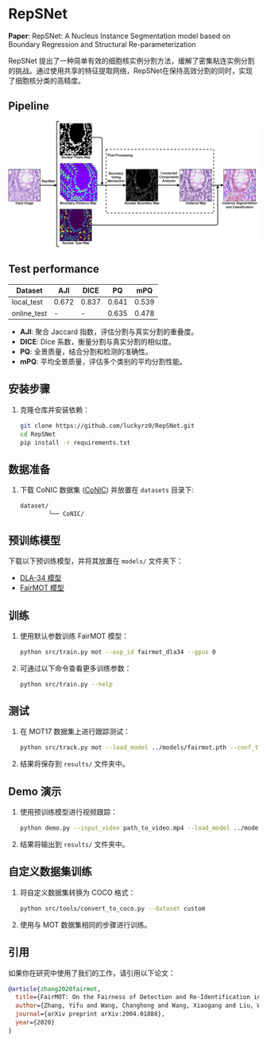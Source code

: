 # RepSNet

**Paper**: RepSNet: A Nucleus Instance Segmentation model based on Boundary Regression and Structural Re-parameterization<!-- (https://arxiv.org/abs/2004.01888) -->

RepSNet 提出了一种简单有效的细胞核实例分割方法，缓解了密集粘连实例分割的挑战。通过使用共享的特征提取网络，RepSNet在保持高效分割的同时，实现了细胞核分类的高精度。

## Pipeline

![RepSNet Pipeline](/assets/image.png)


<!-- FairMOT 使用了 DLA-34 作为 backbone，同时为检测和 Re-ID 任务提供了统一的特征表示。网络结构如下图所示：
![RepSNet Pipeline](/assets/model_structure.png)
1. DLA-34 backbone
2. Shared head for detection and Re-ID
3. Multi-scale feature fusion for fairness -->

<!-- ## 更新记录

- 2020/04/22: 发布了 FairMOT 初版代码
- 2020/06/10: 更新了自定义挑战数据集上的性能表现 -->

## Test performance

| Dataset      | AJI | DICE | PQ | mPQ  |
|--------------|------|------|-----|------|
| local_test   | 0.672 | 0.837 | 0.641 | 0.539 |
| online_test  | - | - | 0.635 | 0.478  |

- **AJI**: 聚合 Jaccard 指数，评估分割与真实分割的重叠度。  
- **DICE**: Dice 系数，衡量分割与真实分割的相似度。 
- **PQ**: 全景质量，结合分割和检测的准确性。  
- **mPQ**: 平均全景质量，评估多个类别的平均分割性能。

## 安装步骤

1. 克隆仓库并安装依赖：
    ```bash
    git clone https://github.com/luckyrz0/RepSNet.git
    cd RepSNet
    pip install -r requirements.txt
    ```

<!-- 2. 编译 DLA 模型：
    ```bash
    cd src/lib/models/networks
    sh make.sh
    cd ../../../
    ``` -->

## 数据准备

1. 下载 CoNIC 数据集 ([CoNIC](https://conic-challenge.grand-challenge.org/)) 并放置在 `datasets` 目录下:
    ```
   dataset/
            └── CoNIC/
    ```

## 预训练模型

下载以下预训练模型，并将其放置在 `models/` 文件夹下：

- [DLA-34 模型](https://github.com/ifzhang/FairMOT/releases/download/v1.0/dla34.pth)
- [FairMOT 模型](https://github.com/ifzhang/FairMOT/releases/download/v1.0/fairmot.pth)

## 训练

1. 使用默认参数训练 FairMOT 模型：
    ```bash
    python src/train.py mot --exp_id fairmot_dla34 --gpus 0
    ```

2. 可通过以下命令查看更多训练参数：
    ```bash
    python src/train.py --help
    ```

## 测试

1. 在 MOT17 数据集上进行跟踪测试：
    ```bash
    python src/track.py mot --load_model ../models/fairmot.pth --conf_thres 0.4
    ```

2. 结果将保存到 `results/` 文件夹中。

## Demo 演示

1. 使用预训练模型进行视频跟踪：
    ```bash
    python demo.py --input_video path_to_video.mp4 --load_model ../models/fairmot.pth
    ```

2. 结果将输出到 `results/` 文件夹中。

## 自定义数据集训练

1. 将自定义数据集转换为 COCO 格式：
    ```bash
    python src/tools/convert_to_coco.py --dataset custom
    ```

2. 使用与 MOT 数据集相同的步骤进行训练。

## 引用

如果你在研究中使用了我们的工作，请引用以下论文：

```bibtex
@article{zhang2020fairmot,
  title={FairMOT: On the Fairness of Detection and Re-Identification in Multiple Object Tracking},
  author={Zhang, Yifu and Wang, Changhong and Wang, Xiaogang and Liu, Wei},
  journal={arXiv preprint arXiv:2004.01888},
  year={2020}
}
